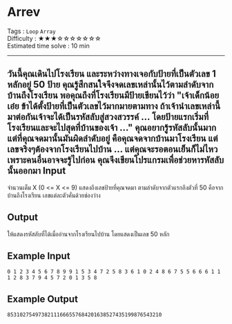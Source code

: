 Arrev
====================
Tags : `Loop` `Array` <br>
Difficulty : &#9733;&#9733;&#9733;&#9734;&#9734;&#9734;&#9734;&#9734;&#9734;&#9734;<br>
Estimated time solve : 10 min<br>

- - -

วันนี้คุณเดินไปโรงเรียน และระหว่างทางเจอกับป้ายที่เป็นตัวเลข 1 หลักอยู่ 50 ป้าย คุณรู้สึกสนใจจึงจดเลขเหล่านั้นไว้ตามลำดับจากบ้านถึงโรงเรียน พอคุณถึงที่โรงเรียนมีป้ายเขียนไว้ว่า "เจ้าเด็กน้อยเอ๋ย ข้าได้ตั้งป้ายที่เป็นตัวเลขไว้มากมายตามทาง ถ้าเจ้านำเลขเหล่านี้มาต่อกันเจ้าจะได้เป็นรหัสลับสู่สวงสวรรค์ ... โดยป้ายแรกเริ่มที่โรงเรียนและจะไปสุดที่บ้านของเจ้า ..." คุณอยากรู้รหัสลับนั้นมาก แต่ที่คุณจดมานั้นมันผิดลำดับอยู่ คือคุณจดจากบ้านมาโรงเรียน แต่เลขจริงๆต้องจากโรงเรียนไปบ้าน ... แต่คุณจะรอตอนเย็นก็ไม่ไหว เพราะคนอื่นอาจจะรู้ไปก่อน คุณจึงเขียนโปรแกรมเพื่อช่วยหารหัสลับนั้นออกมา
Input
-----
จำนวนเต็ม X (0 <= X <= 9) แสดงถึงเลขป้ายที่คุณจดมา ตามลำดับจากตัวแรกถึงตัวที่ 50 คือจากบ้านถึงโรงเรียน เลขแต่ละตัวคั่นด้วยช่องว่าง

Output
------
ให้แสดงรหัสลับที่ได้เมื่ออ่านจากโรงเรียนไปบ้าน โดยแสดงเป็นเลข 50 หลัก

Example Input
-------
```
0 1 2 3 4 5 6 7 8 9 9 1 5 3 4 7 2 5 8 3 6 1 0 2 4 8 6 7 5 5 6 6 6 1 1 1 2 8 3 7 9 4 5 7 2 0 1 3 5 8
```

Example Output
-------------
```
85310275497382111666557684201638527435199876543210
```
